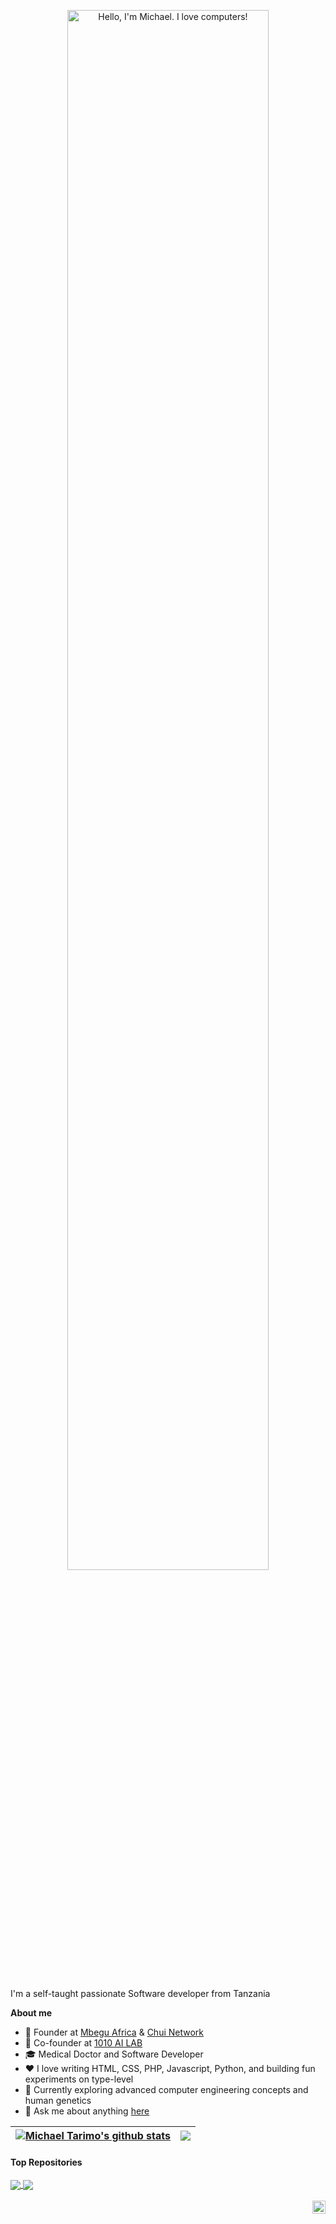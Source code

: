 <p align="center"><a href="https://Michaeltarimo.github.io"><img width="80%" alt="Hello, I'm Michael. I love computers!" src="./assets/gh-readme-header.png" /></a></p>

<br />

I'm a self-taught passionate Software developer from Tanzania

**About me**

- 💼 Founder at [Mbegu Africa](http://mbegu.africa/) & [Chui Network](http://chui.network/)
- 💼 Co-founder at [1010 AI LAB](http://1010ai.io/)
- 🎓 Medical Doctor and Software Developer
- ❤️ I love writing HTML, CSS, PHP, Javascript, Python, and building fun experiments on type-level
- 🌱 Currently exploring advanced computer engineering concepts and human genetics
- 💬 Ask me about anything [here](https://github.com/Michaeltarimo/Michaeltarimo/issues)   

| <a href="https://github.com/Michaeltarimo/github-readme-stats"><img align="center" src="https://github-readme-stats.vercel.app/api?username=Michaeltarimo&show_icons=true&include_all_commits=true&theme=buefy&hide_border=true" alt="Michael Tarimo's github stats" /></a> | <a href="https://github.com/Michaeltarimo/github-readme-stats"><img align="center" src="https://github-readme-stats.vercel.app/api/top-langs/?username=Michaeltarimo&layout=compact&theme=buefy&hide_border=true" /></a> |
| ------------- | ------------- |

#### Top Repositories

<a href="https://github.com/Michaeltarimo/github-readme-stats">
  <img align="center" src="https://github-readme-stats.vercel.app/api/pin/?username=Michaeltarimo&repo=github-readme-stats&theme=buefy" />
</a>
<a href="https://github.com/Michaeltarimo/Michaeltarimo.github.io">
  <img align="center" src="https://github-readme-stats.vercel.app/api/pin/?username=Michaeltarimo&repo=Michaeltarimo.github.io&theme=buefy" />
</a>

<br />
<br />

<a href="https://twitter.com/gutoshiX">
  <img align="right" alt="Michael Tarimo | Twitter" width="21px" src="https://raw.githubusercontent.com/Michaeltarimo/Michaeltarimo/master/assets/twitter.svg" />
</a>

